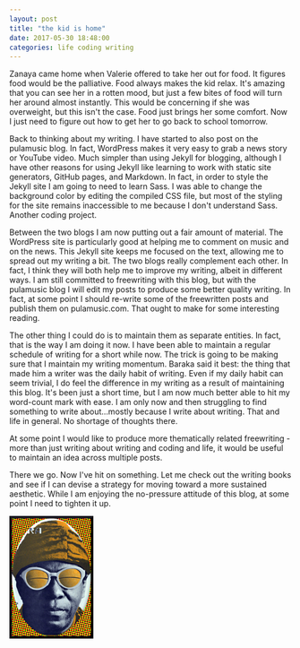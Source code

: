 ```yaml
---
layout: post
title: "the kid is home"
date: 2017-05-30 18:48:00
categories: life coding writing
---
```


Zanaya came home when Valerie offered to take her out for food. It figures food would be the palliative. Food always makes the kid relax. It's amazing that you can see her in a rotten mood, but just a few bites of food will turn her around almost instantly. This would be concerning if she was overweight, but this isn't the case. Food just brings her some comfort. Now I just need to figure out how to get her to go back to school tomorrow.

Back to thinking about my writing. I have started to also post on the pulamusic blog. In fact, WordPress makes it very easy to grab a news story or YouTube video. Much simpler than using Jekyll for blogging, although I have other reasons for using Jekyll like learning to work with static site generators, GitHub pages, and Markdown. In fact, in order to style the Jekyll site I am going to need to learn Sass. I was able to change the background color by editing the compiled CSS file, but most of the styling for the site remains inaccessible to me because I don't understand Sass. Another coding project.

Between the two blogs I am now putting out a fair amount of material. The WordPress site is particularly good at helping me to comment on music and on the news. This Jekyll site keeps me focused on the text, allowing me to spread out my writing a bit. The two blogs really complement each other. In fact, I think they will both help me to improve my writing, albeit in different ways. I am still committed to freewriting with this blog, but with the pulamusic blog I will edit my posts to produce some better quality writing. In fact, at some point I should re-write some of the freewritten posts and publish them on pulamusic.com. That ought to make for some interesting reading.

The other thing I could do is to maintain them as separate entities. In fact, that is the way I am doing it now. I have been able to maintain a regular schedule of writing for a short while now. The trick is going to be making sure that I maintain my writing momentum. Baraka said it best: the thing that made him a writer was the daily habit of writing. Even if my daily habit can seem trivial, I do feel the difference in my writing as a result of maintaining this blog. It's been just a short time, but I am now much better able to hit my word-count mark with ease. I am only now and then struggling to find something to write about...mostly because I write about writing. That and life in general. No shortage of thoughts there.

At some point I would like to produce more thematically related freewriting - more than just writing about writing and coding and life, it would be useful to maintain an idea across multiple posts.

There we go. Now I've hit on something. Let me check out the writing books and see if I can devise a strategy for moving toward a more sustained aesthetic. While I am enjoying the no-pressure attitude of this blog, at some point I need to tighten it up.

![Sun Ra](https://github.com/pulamusic/jekyll-base/blob/master/_posts/150x219_SunRa_rollingstone_head.png)
